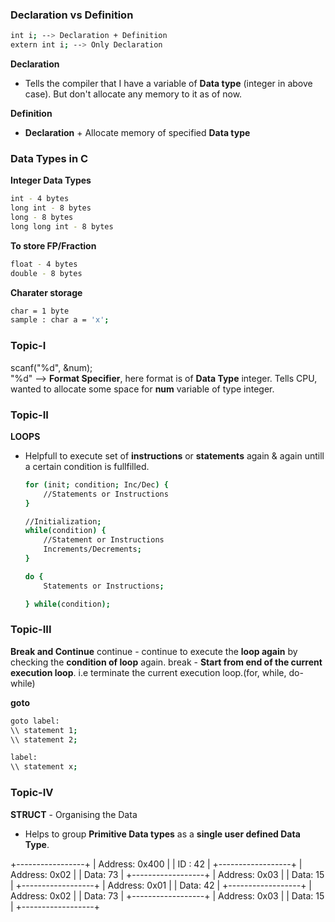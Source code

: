 ### Declaration vs Definition

```bash
int i; --> Declaration + Definition
extern int i; --> Only Declaration
```
**Declaration**
- Tells the compiler that I have a variable of **Data type** (integer in above case). But don't allocate any memory to it as of now.

**Definition**
- **Declaration** + Allocate memory of specified **Data type**

### Data Types in C
**Integer Data Types**
```bash
int - 4 bytes
long int - 8 bytes 
long - 8 bytes
long long int - 8 bytes
```
**To store FP/Fraction**
```bash
float - 4 bytes
double - 8 bytes
```
**Charater storage**
```bash
char = 1 byte
sample : char a = 'x';
```

### Topic-I
scanf("%d", &num);\
"%d" --> **Format Specifier**, here format is of **Data Type** integer. Tells CPU, wanted to allocate some space for **num** variable of type integer.

### Topic-II
**LOOPS**
- Helpfull to execute set of **instructions** or **statements** again & again untill a certain condition is fullfilled.

    ```bash
    for (init; condition; Inc/Dec) {
        //Statements or Instructions
    }
    ```
    ```bash
    //Initialization;
    while(condition) {
        //Statement or Instructions
        Increments/Decrements;
    }
    ```
    ```bash
    do {
        Statements or Instructions;

    } while(condition);
    ```

### Topic-III
**Break and Continue**
continue - continue to execute the **loop again** by checking the **condition of loop** again.
break - **Start from end of the current execution loop**. i.e terminate the current execution loop.(for, while, do-while)

**goto**
```bash
goto label:
\\ statement 1;
\\ statement 2;

label:
\\ statement x;
```
### Topic-IV
**STRUCT** - Organising the Data
- Helps to group **Primitive Data types** as a **single user defined Data Type**.

+-----------------+
| Address: 0x400   |
| ID  :    42      |
+------------------+
| Address: 0x02    |
| Data:    73      |
+------------------+
| Address: 0x03    |
| Data:    15      |
+------------------+
| Address: 0x01    |
| Data:    42      |
+------------------+
| Address: 0x02    |
| Data:    73      |
+------------------+
| Address: 0x03    |
| Data:    15      |
+------------------+